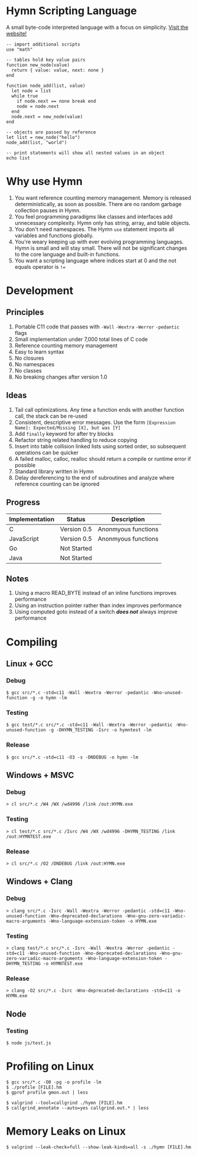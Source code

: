 # Hymn Scripting Language

A small byte-code interpreted language with a focus on simplicity. [Visit the website!](https://hymn-lang.org)

```
-- import additional scripts
use "math"

-- tables hold key value pairs
function new_node(value)
  return { value: value, next: none }
end

function node_add(list, value)
  let node = list
  while true
    if node.next == none break end
    node = node.next
  end
  node.next = new_node(value)
end

-- objects are passed by reference
let list = new_node("hello")
node_add(list, "world")

-- print statements will show all nested values in an object
echo list
```

# Why use Hymn

1. You want reference counting memory management. Memory is released deterministically, as soon as possible. There are no random garbage collection pauses in Hymn.
1. You feel programming paradigms like classes and interfaces add unnecessary complexity. Hymn only has string, array, and table objects.
1. You don't need namespaces. The Hymn `use` statement imports all variables and functions globally.
1. You're weary keeping up with ever evolving programming languages. Hymn is small and will stay small. There will not be significant changes to the core language and built-in functions.
1. You want a scripting language where indices start at 0 and the not equals operator is `!=`

# Development

## Principles

1. Portable C11 code that passes with `-Wall` `-Wextra` `-Werror` `-pedantic` flags
1. Small implementation under 7,000 total lines of C code
1. Reference counting memory management
1. Easy to learn syntax
1. No closures
1. No namespaces
1. No classes
1. No breaking changes after version 1.0

## Ideas

1. Tail call optimizations. Any time a function ends with another function call, the stack can be re-used
1. Consistent, descriptive error messages. Use the form `[Expression Name]: Expected/Missing [X], but was [Y]`
1. Add `finally` keyword for after try blocks
1. Refactor string related handling to reduce copying
1. Insert into table collision linked lists using sorted order, so subsequent operations can be quicker
1. A failed malloc, calloc, realloc should return a compile or runtime error if possible
1. Standard library written in Hymn
1. Delay dereferencing to the end of subroutines and analyze where reference counting can be ignored

## Progress

| Implementation | Status      | Description         |
| -------------- | ----------- | ------------------- |
| C              | Version 0.5 | Anonmyous functions |
| JavaScript     | Version 0.5 | Anonmyous functions |
| Go             | Not Started |                     |
| Java           | Not Started |                     |

## Notes

1. Using a macro READ_BYTE instead of an inline functions improves performance
1. Using an instruction pointer rather than index improves performance
1. Using computed goto instead of a switch **_does not_** always improve performance

# Compiling

## Linux + GCC

### Debug

```
$ gcc src/*.c -std=c11 -Wall -Wextra -Werror -pedantic -Wno-unused-function -g -o hymn -lm
```

### Testing

```
$ gcc test/*.c src/*.c -std=c11 -Wall -Wextra -Werror -pedantic -Wno-unused-function -g -DHYMN_TESTING -Isrc -o hymntest -lm
```

### Release

```
$ gcc src/*.c -std=c11 -O3 -s -DNDEBUG -o hymn -lm
```

## Windows + MSVC

### Debug

```
> cl src/*.c /W4 /WX /wd4996 /link /out:HYMN.exe
```

### Testing

```
> cl test/*.c src/*.c /Isrc /W4 /WX /wd4996 -DHYMN_TESTING /link /out:HYMNTEST.exe
```

### Release

```
> cl src/*.c /O2 /DNDEBUG /link /out:HYMN.exe
```

## Windows + Clang

### Debug

```
> clang src/*.c -Isrc -Wall -Wextra -Werror -pedantic -std=c11 -Wno-unused-function -Wno-deprecated-declarations -Wno-gnu-zero-variadic-macro-arguments -Wno-language-extension-token -o HYMN.exe
```

### Testing

```
> clang test/*.c src/*.c -Isrc -Wall -Wextra -Werror -pedantic -std=c11 -Wno-unused-function -Wno-deprecated-declarations -Wno-gnu-zero-variadic-macro-arguments -Wno-language-extension-token -DHYMN_TESTING -o HYMNTEST.exe
```

### Release

```
> clang -O2 src/*.c -Isrc -Wno-deprecated-declarations -std=c11 -o HYMN.exe
```

## Node

### Testing

```
$ node js/test.js
```

# Profiling on Linux

```
$ gcc src/*.c -O0 -pg -o profile -lm
$ ./profile [FILE].hm
$ gprof profile gmon.out | less
```

```
$ valgrind --tool=callgrind ./hymn [FILE].hm
$ callgrind_annotate --auto=yes callgrind.out.* | less
```

# Memory Leaks on Linux

```
$ valgrind --leak-check=full --show-leak-kinds=all -s ./hymn [FILE].hm
```
